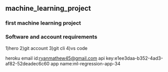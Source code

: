 ## machine_learning_project
### first machine learning project

### Software and account requirements

1)hero
2)git account
3)git cli
4)vs code

heroku
email id:ryanmathew45@gmail.com
api key:e1ee3daa-b352-4ad3-af82-52deadec6c60
app name:ml-regression-app-34 